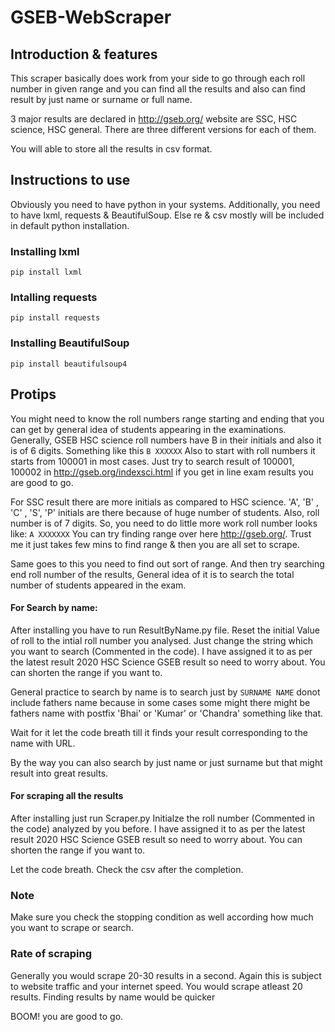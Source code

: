# GSEB-WebScraper

## Introduction & features
This scraper basically does work from your side to go through each roll number in given range and you can find all the results and also can find result by just name or surname or full name.

3 major results are declared in <http://gseb.org/> website are SSC, HSC science, HSC general. There are three different versions for each of them.  

You will able to store all the results in csv format.

## Instructions to use

Obviously you need to have python in your systems. Additionally, you need to have lxml, requests & BeautifulSoup. Else re & csv mostly will be included in default python installation.

### Installing lxml   
```pip install lxml```

### Intalling requests   
```pip install requests```

### Installing BeautifulSoup   
```pip install beautifulsoup4```

## Protips

You might need to know the roll numbers range starting and ending that you can get by general idea of students appearing in the examinations.
Generally, GSEB HSC science roll numbers have B in their initials and also it is of 6 digits. Something like this 
```B XXXXXX``` 
Also to start with roll numbers it starts from 100001 in most cases. Just try to search result of 100001, 100002 in <http://gseb.org/indexsci.html> if you get in line exam results you are good to go.

For SSC result there are more initials as compared to HSC science. 'A', 'B' , 'C' , 'S', 'P' initials are there because of huge number of students. Also, roll number is of 7 digits. So, you need to do little more work roll number looks like: ```A XXXXXXX``` 
You can try finding range over here <http://gseb.org/>. Trust me it just takes few mins to find range & then you are all set to scrape.

Same goes to this you need to find out sort of range. And then try searching end roll number of the results, General idea of it is to search the total number of students appeared in the exam.

#### For Search by name:
After installing you have to run ResultByName.py file. Reset the initial Value of roll to the intial roll number you analysed. Just change the string which you want to search (Commented in the code). I have assigned it to as per the latest result 2020 HSC Science GSEB result so need to worry about. You can shorten the range if you want to.

General practice to search by name is to search just by ```SURNAME NAME``` donot include fathers name because in some cases some might there might be fathers name with postfix 'Bhai' or 'Kumar' or 'Chandra' something like that. 

Wait for it let the code breath till it finds your result corresponding to the name with URL.

By the way you can also search by just name or just surname but that might result into great results. 

#### For scraping all the results
After installing just run Scraper.py Initialze the roll number (Commented in the code) analyzed by you before. I have assigned it to as per the latest result 2020 HSC Science GSEB result so need to worry about. You can shorten the range if you want to.

Let the code breath. Check the csv after the completion.

### Note 
Make sure you check the stopping condition as well according how much you want to scrape or search.

### Rate of scraping 
Generally you would scrape 20-30 results in a second. Again this is subject to website traffic and your internet speed. You would scrape atleast 20 results.
Finding results by name would be quicker

BOOM! you are good to go.
